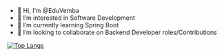 - 👋 Hi, I’m @EduVemba
- 👀 I’m interested in Software Development
- 🌱 I’m currently learning Spring Boot
- 💞️ I’m looking to collaborate on Backend Developer roles/Contributions




[![Top Langs](https://github-readme-stats.vercel.app/api/top-langs/?username=anuraghazra)](https://github.com/anuraghazra/github-readme-stats)


